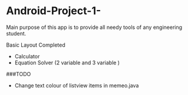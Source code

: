 # Android-Project-1-


Main purpose of this app is to provide all needy tools of any engineering student. 

Basic Layout Completed 
- Calculator 
- Equation Solver (2 variable and 3 variable )

###TODO 
- Change text colour of listview items in memeo.java

